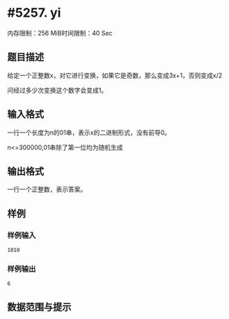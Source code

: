 # #5257. yi

内存限制：256 MiB时间限制：40 Sec

## 题目描述

给定一个正整数x，对它进行变换，如果它是奇数，那么变成3x+1，否则变成x/2

问经过多少次变换这个数字会变成1。 

## 输入格式

 一行一个长度为n的01串，表示x的二进制形式，没有前导0。

n<=300000,01串除了第一位均为随机生成

## 输出格式

一行一个正整数，表示答案。

## 样例

### 样例输入

    
    1010
    

### 样例输出

    
    6
    

## 数据范围与提示
